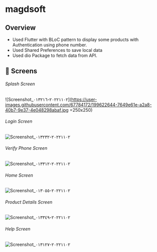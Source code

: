 # magdsoft
## Overview
- Used Flutter with BLoC pattern to display some products with Authentication using phone number.
- Used Shared Preferences to save local data
- Used dio Package to fetch data from API.
## 📱 Screens
###### Splash Screen
![Screenshot_٢٠٢٢١١٠٢-٠١٣٢١٦](https://user-images.githubusercontent.com/67784172/199622644-7649e61e-a2a8-40b7-9e37-4e048298abaf.jpg =250x250)
###### Login Screen
![Screenshot_٢٠٢٢١١٠٢-٠١٣٢٣٢](https://user-images.githubusercontent.com/67784172/199622655-4b1331ea-c272-4fc5-81ab-e5ad62e00624.jpg)
###### Verify Phone Screen
![Screenshot_٢٠٢٢١١٠٢-٠١٣٣١٢](https://user-images.githubusercontent.com/67784172/199622665-bd14a414-8f41-4bd0-82fe-d0c4ba56e038.jpg)
###### Home Screen
![Screenshot_٢٠٢٢١١٠٢-٠١٣٠٥٥](https://user-images.githubusercontent.com/67784172/199622689-de294803-533c-440b-baa3-7ce2a9591c13.jpg)
###### Product Details Screen
![Screenshot_٢٠٢٢١١٠٢-٠١٣٣٤٩](https://user-images.githubusercontent.com/67784172/199622703-7374c8ee-295d-4c94-b60c-7549a3427d81.jpg)
###### Help Screen
![Screenshot_٢٠٢٢١١٠٢-٠١٣١٢٧](https://user-images.githubusercontent.com/67784172/199622720-ec9fcd26-2dbc-4f2b-bee4-ed0f4ba6d4f9.jpg)


